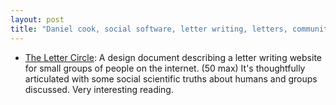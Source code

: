 ```yaml
---
layout: post
title: "Daniel cook, social software, letter writing, letters, community"
---
```


* [The Letter Circle](https://lostgarden.home.blog/2023/02/26/the-letter-circle/): A design document describing a letter writing website for small groups of people on the internet. (50 max) It's thoughtfully articulated with some social scientific truths about humans and groups discussed. Very interesting reading.